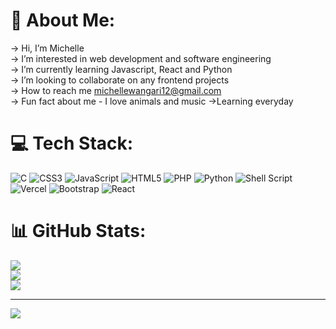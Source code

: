 # 💫 About Me:
 -> Hi, I’m Michelle<br> -> I’m interested in web development and software engineering<br> -> I’m currently learning Javascript, React and Python<br> -> I’m looking to collaborate on any frontend projects<br> -> How to reach me michellewangari12@gmail.com<br> -> Fun fact about me - I love animals and music
->Learning everyday


# 💻 Tech Stack:
![C](https://img.shields.io/badge/c-%2300599C.svg?style=for-the-badge&logo=c&logoColor=white) ![CSS3](https://img.shields.io/badge/css3-%231572B6.svg?style=for-the-badge&logo=css3&logoColor=white) ![JavaScript](https://img.shields.io/badge/javascript-%23323330.svg?style=for-the-badge&logo=javascript&logoColor=%23F7DF1E) ![HTML5](https://img.shields.io/badge/html5-%23E34F26.svg?style=for-the-badge&logo=html5&logoColor=white) ![PHP](https://img.shields.io/badge/php-%23777BB4.svg?style=for-the-badge&logo=php&logoColor=white) ![Python](https://img.shields.io/badge/python-3670A0?style=for-the-badge&logo=python&logoColor=ffdd54) ![Shell Script](https://img.shields.io/badge/shell_script-%23121011.svg?style=for-the-badge&logo=gnu-bash&logoColor=white) ![Vercel](https://img.shields.io/badge/vercel-%23000000.svg?style=for-the-badge&logo=vercel&logoColor=white) ![Bootstrap](https://img.shields.io/badge/bootstrap-%23563D7C.svg?style=for-the-badge&logo=bootstrap&logoColor=white) ![React](https://img.shields.io/badge/react-%2320232a.svg?style=for-the-badge&logo=react&logoColor=%2361DAFB)
# 📊 GitHub Stats:
![](https://github-readme-stats.vercel.app/api?username=Michelle-Wanderi&theme=dark&hide_border=false&include_all_commits=false&count_private=false)<br/>
![](https://github-readme-streak-stats.herokuapp.com/?user=Michelle-Wanderi&theme=dark&hide_border=false)<br/>
![](https://github-readme-stats.vercel.app/api/top-langs/?username=Michelle-Wanderi&theme=dark&hide_border=false&include_all_commits=false&count_private=false&layout=compact)

---
[![](https://visitcount.itsvg.in/api?id=Michelle-Wanderi&icon=0&color=0)](https://visitcount.itsvg.in)






